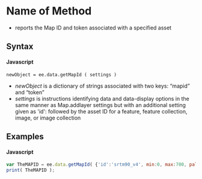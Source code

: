 # Name of Method
- reports the Map ID and token associated with a specified asset

## Syntax

#### Javascript
```
newObject = ee.data.getMapId ( settings )
```

- *newObject* is a dictionary of strings associated with two keys: “mapid” and “token” 
- *settings* is instructions identifying data and data-display options in the same manner as Map.addlayer settings but with an additional setting given as 'id':  followed by the asset ID for a feature, feature collection, image, or image collection

## Examples

#### Javascript
```javascript
var TheMAPID = ee.data.getMapId( {'id':'srtm90_v4', min:0, max:700, palette:'001100,009900'} );
print( TheMAPID );
```
